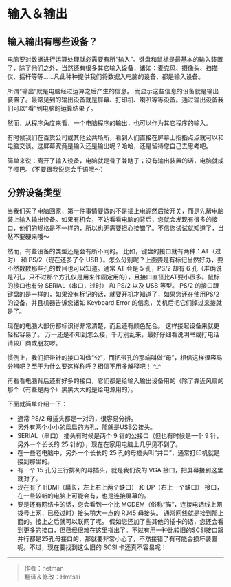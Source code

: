 # 输入＆输出

## 输入输出有哪些设备？

电脑要对数据进行运算处理就必需要有所“输入”。键盘和鼠标是最基本的输入装置了，除了他们之外，当然还有很多其它输入设备，诸如：麦克风、摄像头、扫描仪、摇杆等等……凡此种种提供我们将数据入电脑的设备，都是输入设备。

所谓“输出”就是电脑经过运算之后产生的信息。 而显示这些信息的设备就是输出装置了。最常见到的输出设备就是屏幕、打印机、喇叭等等设备。通过输出设备我们可以“看”到电脑的运算结果了。

然而，从程序角度来看，一个电脑程序的输出，也可以作为其它程序的输入。

有时候我们在百货公司或其他公共场所，看到人们直接在屏幕上指指点点就可以和电脑交谈。这屏幕究竟是输入还是输出呢？哈哈，还是留待您自己去思考吧。

简单来说：离开了输入设备，电脑就是聋子兼瞎子；没有输出装置的话，电脑就成了哑巴。（不要跟我说您会手语哦～）

## 分辨设备类型

当我们买了电脑回家，第一件事情要做的不是插上电源然后按开关，而是先帮电脑装上输入输出设备。如果有机会，不妨看看电脑的背后，您就会发现有很多的接口，他们的规格是不一样的，所以也无需要担心接错了。不信您试试就知道了，当然不要硬来哦～

然而，有些设备的类型还是会有所不同的。 比如，键盘的接口就有两种：AT（过时） 和 PS/2（现在还多了个 USB ）。怎么分别呢？上面要是有标记当然好办，要不然数数那些孔的数目也可以知道。通常 AT 会是 5 孔，PS/2 却有 6 孔（准确说是7孔，只不过那个方孔仅是用来作固定用的），且接口直径比AT要小很多。鼠标的接口也有分 SERIAL（串口，过时） 和 PS/2 以及 USB 等型。 PS/2 的接口跟键盘的是一样的，如果没有标记的话，就要开机才知道了，如果您还在使用PS/2的设备，并且机器告诉您诸如 Keyboard Error 的信息，关机后把它们掉过来接就是了。

现在的电脑大部份都标识得非常清楚，而且还有颜色配合。 这样接起设备来就更轻松容易了。 万一还是不知到怎么接，千万别乱来，最好仔细看说明书或打电话请较厂商或朋友啰。

惯例上，我们把带针的接口叫做“公”，而把带孔的那端叫做“母”，相信这样很容易分辨吧？至于为什么要这样称呼？相信不用多解释吧！ ^_^

再看看电脑背后还有好多的接口，它们都是给输入输出设备用的（除了靠近风扇的那个（有些是两个）黑黑大大的是给电源用的）。

下面就简单介绍一下： 

- 通常 PS/2 母插头都是一对的，很容易分辨。
- 另外有两个小小的扁扁的方孔，那就是USB公接头。
- SERIAL（串口） 插头有时候是两个 9 针的公接口（但也有时候是一个 9 针，另外一个长长的 25 针的），现在在家用电脑上几乎见不到了。
- 在一些老电脑中，另外一个长长的 25 孔的母插头叫“并口”，通常打印机就是接到那里的。
- 有一个 15 孔分三行排列的母插头，就是我们说的 VGA 接口，把屏幕接到这里就对了。
- 现在有了 HDMI（扁长，左上右上两个缺口） 和 DP（右上一个缺口） 接口，在一些较新的电脑上可能会有，也是连接屏幕的。
- 要是还有网络卡的话，您会看到一个比 MODEM（俗称“猫”，连接电话线上网拨号上网，已经过时）接头稍大一点的 RJ45 母接头。 通常网线就是接到那上面的。接上之后就可以联网了呢。
假如您还加了些其他的插卡的话，您还会看到更多的接口，但已经很难在这里指出了。不过有用一种比较旧的SCSI接口跟并行都是25孔母接口的，那就要非常小心了，不然接错了有可能会损坏装置呢。不过，现在要找到这么旧的 SCSI 卡还真不容易呢！

---
> 作者：netman</br>
> 翻译＆修改：Hmtsai